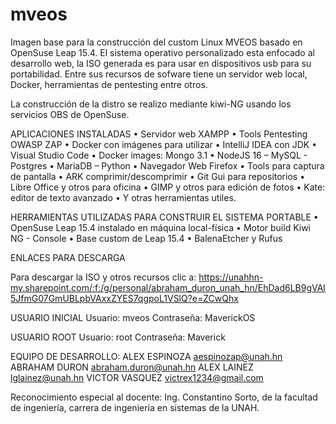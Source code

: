 # mveos
Imagen base para la construcción del custom Linux MVEOS basado en OpenSuse Leap 15.4.  El sistema operativo personalizado esta enfocado al desarrollo web, la ISO generada es para usar en dispositivos usb para su portabilidad. Entre sus recursos de sofware tiene un servidor web local, Docker, herramientas de pentesting entre otros.  

La construcción de la distro se realizo mediante kiwi-NG usando los servicios OBS de OpenSuse. 

APLICACIONES INSTALADAS 
• Servidor web XAMPP
• Tools Pentesting OWASP ZAP
• Docker con imágenes para utilizar
• IntelliJ IDEA con JDK
• Visual Studio Code
• Docker images: Mongo 3.1
• NodeJS 16 – MySQL - Postgres
• MariaDB – Python
• Navegador Web Firefox
• Tools para captura de pantalla
• ARK comprimir/descomprimir
• Git Gui para repositorios
• Libre Office y otros para oficina
• GIMP y otros para edición de fotos 
• Kate: editor de texto avanzado
• Y otras herramientas utiles. 

HERRAMIENTAS UTILIZADAS PARA CONSTRUIR EL SISTEMA PORTABLE
•	OpenSuse Leap 15.4 instalado en máquina local-física
•	Motor build Kiwi NG - Console
•	Base custom de Leap 15.4
•	BalenaEtcher y Rufus

ENLACES PARA DESCARGA

Para descargar la ISO y otros recursos clic a: 
https://unahhn-my.sharepoint.com/:f:/g/personal/abraham_duron_unah_hn/EhDad6LB9gVAl5JfmG07GmUBLpbVAxxZYES7qgpoL1VSlQ?e=ZCwQhx

USUARIO INICIAL
Usuario: mveos
Contraseña: MaverickOS

USUARIO ROOT
Usuario: root
Contraseña: Maverick

EQUIPO DE DESARROLLO:
ALEX ESPINOZA aespinozap@unah.hn
ABRAHAM DURON
abraham.duron@unah.hn
ALEX LAINEZ lglainez@unah.hn
VICTOR VASQUEZ victrex1234@gmail.com 

Reconocimiento especial al docente: Ing. Constantino Sorto, de la facultad de ingeniería, carrera de ingeniería en sistemas de la UNAH.



